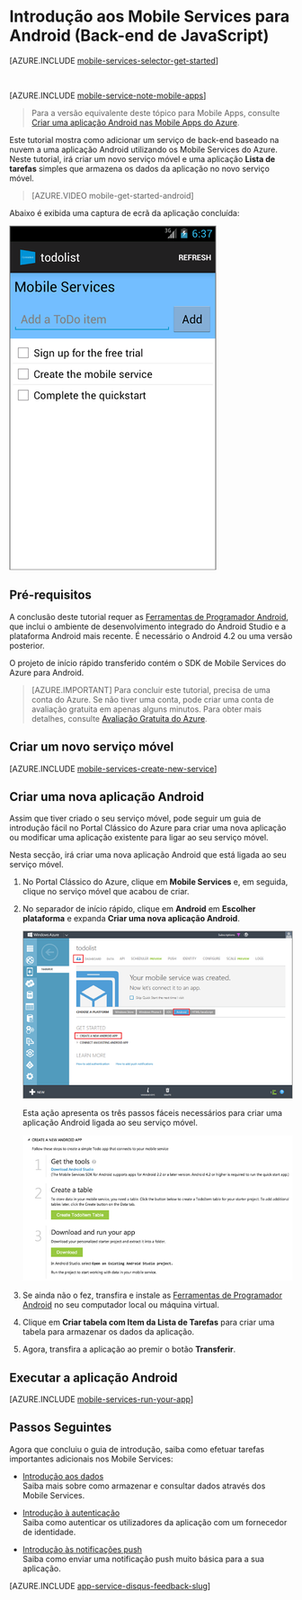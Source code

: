 <properties
    pageTitle="Introdução aos Mobile Services do Azure para aplicações Android (Back-end de JavaScript)"
    description="Siga este tutorial para começar a utilizar os Mobile Services do Azure para desenvolvimento do Android (Back-end de JavaScript)."
    services="mobile-services"
    documentationCenter="android"
    authors="RickSaling"
    manager="reikre"
    editor=""/>

<tags
    ms.service="mobile-services"
    ms.workload="mobile"
    ms.tgt_pltfrm="mobile-android"
    ms.devlang="java"
    ms.topic="hero-article"
    ms.date="04/08/2016"
    ms.author="ricksal"/>

# Introdução aos Mobile Services para Android (Back-end de JavaScript)

[AZURE.INCLUDE [mobile-services-selector-get-started](../../includes/mobile-services-selector-get-started.md)]

&nbsp;

[AZURE.INCLUDE [mobile-service-note-mobile-apps](../../includes/mobile-services-note-mobile-apps.md)]
> Para a versão equivalente deste tópico para Mobile Apps, consulte [Criar uma aplicação Android nas Mobile Apps do Azure](../app-service-mobile/app-service-mobile-android-get-started.md).

Este tutorial mostra como adicionar um serviço de back-end baseado na nuvem a uma aplicação Android utilizando os Mobile Services do Azure. Neste tutorial, irá criar um novo serviço móvel e uma aplicação **Lista de tarefas** simples que armazena os dados da aplicação no novo serviço móvel.

> [AZURE.VIDEO mobile-get-started-android]

Abaixo é exibida uma captura de ecrã da aplicação concluída:

![](./media/mobile-services-android-get-started/mobile-quickstart-completed-android.png)

## Pré-requisitos

A conclusão deste tutorial requer as [Ferramentas de Programador Android](https://developer.android.com/sdk/index.html), que inclui o ambiente de desenvolvimento integrado do Android Studio e a plataforma Android mais recente. É necessário o Android 4.2 ou uma versão posterior.

O projeto de início rápido transferido contém o SDK de Mobile Services do Azure para Android.

> [AZURE.IMPORTANT] Para concluir este tutorial, precisa de uma conta do Azure. Se não tiver uma conta, pode criar uma conta de avaliação gratuita em apenas alguns minutos. Para obter mais detalhes, consulte [Avaliação Gratuita do Azure](https://azure.microsoft.com/pricing/free-trial/?WT.mc_id=AE564AB28).


## Criar um novo serviço móvel

[AZURE.INCLUDE [mobile-services-create-new-service](../../includes/mobile-services-create-new-service.md)]

## Criar uma nova aplicação Android

Assim que tiver criado o seu serviço móvel, pode seguir um guia de introdução fácil no Portal Clássico do Azure para criar uma nova aplicação ou modificar uma aplicação existente para ligar ao seu serviço móvel.

Nesta secção, irá criar uma nova aplicação Android que está ligada ao seu serviço móvel.

1.  No Portal Clássico do Azure, clique em **Mobile Services** e, em seguida, clique no serviço móvel que acabou de criar.

2. No separador de início rápido, clique em **Android** em **Escolher plataforma** e expanda **Criar uma nova aplicação Android**.

    ![](./media/mobile-services-android-get-started/mobile-portal-quickstart-android1.png)

    Esta ação apresenta os três passos fáceis necessários para criar uma aplicação Android ligada ao seu serviço móvel.

    ![](./media/mobile-services-android-get-started/mobile-quickstart-steps-android-AS.png)

3. Se ainda não o fez, transfira e instale as [Ferramentas de Programador Android](https://go.microsoft.com/fwLink/p/?LinkID=280125) no seu computador local ou máquina virtual.

4. Clique em **Criar tabela com Item da Lista de Tarefas** para criar uma tabela para armazenar os dados da aplicação.


5. Agora, transfira a aplicação ao premir o botão **Transferir**.

## Executar a aplicação Android

[AZURE.INCLUDE [mobile-services-run-your-app](../../includes/mobile-services-android-get-started.md)]


## <a name="next-steps"> </a>Passos Seguintes
Agora que concluiu o guia de introdução, saiba como efetuar tarefas importantes adicionais nos Mobile Services:

* [Introdução aos dados]
  <br/>Saiba mais sobre como armazenar e consultar dados através dos Mobile Services.

* [Introdução à autenticação]
  <br/>Saiba como autenticar os utilizadores da aplicação com um fornecedor de identidade.

* [Introdução às notificações push]
  <br/>Saiba como enviar uma notificação push muito básica para a sua aplicação.


[AZURE.INCLUDE [app-service-disqus-feedback-slug](../../includes/app-service-disqus-feedback-slug.md)]


<!-- URLs. -->
[Introdução (Eclipse)]: mobile-services-android-get-started-ec.md
[Introdução aos dados]: mobile-services-android-get-started-data.md
[Introdução à autenticação]: mobile-services-android-get-started-users.md
[Introdução às notificações push]: mobile-services-javascript-backend-android-get-started-push.md
[SDK Android dos Mobile Services]: https://go.microsoft.com/fwLink/p/?LinkID=266533




<!--HONumber=Jun16_HO2-->


